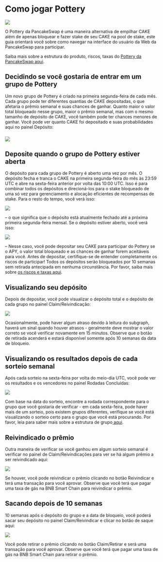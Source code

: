 # Como jogar Pottery

![](../../.gitbook/assets/how-to-pottery.png)

O Pottery da PancakeSwap é uma maneira alternativa de empilhar CAKE além de apenas bloquear e fazer stake de seu CAKE na pool de stake, este guia orientará você sobre como navegar na interface do usuário da Web da PancakeSwap para participar.

Saiba mais sobre a estrutura do produto, riscos, taxas do [Pottery da PancakeSwap aqui](https://docs.pancakeswap.finance/v/portuguese-brazilian/products/pottery).

## Decidindo se você gostaria de entrar em um grupo de Pottery

Um novo grupo de Pottery é criado na primeira segunda-feira de cada mês. Cada grupo pode ter diferentes quantias de CAKE depositadas, o que afetaria o prêmio semanal e suas chances de ganhar. Quanto maior o valor total bloqueado nesse grupo, maior o prêmio semanal, mas com o mesmo tamanho de depósito de CAKE, você também pode ter chances menores de ganhar. Você pode ver quanto CAKE foi depositado e suas probabilidades aqui no painel Depósito:

### ![](<../../.gitbook/assets/Screenshot 2022-07-27 at 2.36.41 PM.png>) <a href="#deposit-when-the-pottery-cohort-is-open" id="deposit-when-the-pottery-cohort-is-open"></a>

## Deposite quando o grupo de Pottery estiver aberta

O depósito para cada grupo de Pottery é aberto uma vez por mês. O depósito fecha e tranca o CAKE na primeira segunda-feira do mês às 23:59 UTC e abre na sexta-feira anterior por volta das 10:00 UTC. Isso é para combinar todos os depósitos e direcioná-los para o stake bloqueado de uma só vez para gerenciamento e alocação eficientes de recompensas de stake. Para o resto do tempo, você verá isso:&#x20;

![](<../../.gitbook/assets/image (3) (2).png>)

– o que significa que o depósito está atualmente fechado até a próxima primeira segunda-feira mensal. Se o depósito estiver aberto, você verá isso:&#x20;

![](<../../.gitbook/assets/image (4) (1).png>)

– Nesse caso, você pode depositar seu CAKE para participar do Pottery se o APY, o valor total bloqueado e as chances de ganhar forem aceitáveis para você. Antes de depositar, certifique-se de entender completamente os riscos de participar! Todos os depósitos serão bloqueados por 10 semanas sem retirada antecipada em nenhuma circunstância. Por favor, saiba mais sobre [os riscos e taxas aqui](https://docs.pancakeswap.finance/v/portuguese-brazilian/products/pottery).

## Visualizando seu depósito <a href="#viewing-your-deposit" id="viewing-your-deposit"></a>

Depois de depositar, você pode visualizar o depósito total e o depósito de cada grupo no painel Claim/Reivindicação:

![](<../../.gitbook/assets/image (9) (2) (1).png>)

Ocasionalmente, pode haver algum atraso devido à leitura do subgraph, haverá um sinal quando houver atrasos - geralmente deve mostrar o valor correto se você verificar novamente em 15 minutos. Observe que o botão de retirada acenderá e estará disponível somente após 10 semanas da data de bloqueio.

## Visualizando os resultados depois de cada sorteio semanal <a href="#viewing-the-results-after-each-weekly-draw" id="viewing-the-results-after-each-weekly-draw"></a>

Após cada sorteio na sexta-feira por volta do meio-dia UTC, você pode ver os resultados e os vencedores no painel Rodadas Concluídas:

![](<../../.gitbook/assets/image (2) (3).png>)

Com base na data do sorteio, encontre a rodada correspondente para o grupo que você gostaria de verificar - em cada sexta-feira, pode haver mais de um sorteio, pois existem grupos diferentes, verifique se você está visualizando o sorteio certo para o grupo que você está procurando. Por favor, leia para saber mais sobre a estrutura de grupo[ aqui](https://docs.pancakeswap.finance/v/portuguese-brazilian/products/pottery).

## Reivindicado o prêmio <a href="#claiming-the-prize" id="claiming-the-prize"></a>

Outra maneira de verificar se você ganhou em algum sorteio semanal é verificar no painel de Claim/Reivindicações para ver se há algum prêmio a ser reivindicado aqui:

![](<../../.gitbook/assets/image (6) (2).png>)

Se houver, você pode reivindicar o prêmio clicando no botão Reivindicar e terá uma transação para você aprovar. Observe que você terá que pagar uma taxa de gás na BNB Smart Chain para reivindicar o prêmio.

## Sacando depois de 10 semanas <a href="#withdrawing-after-10-weeks" id="withdrawing-after-10-weeks"></a>

10 semanas após o depósito do grupo e a data de bloqueio, você poderá sacar seu depósito no painel Claim/Reivindicar e clicar no botão de saque aqui:

![](<../../.gitbook/assets/image (7) (3).png>)

Você pode retirar o prêmio clicando no botão Claim/Retirar e será uma transação para você aprovar. Observe que você terá que pagar uma taxa de gás na BNB Smart Chain para retirar o prêmio.
